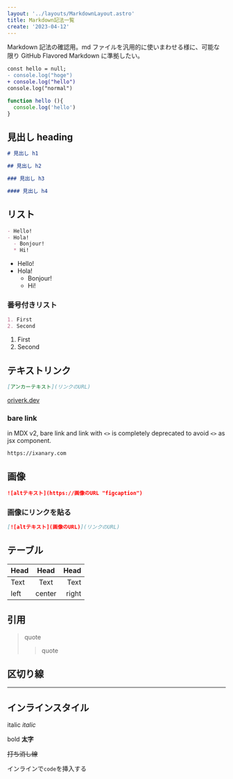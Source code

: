 ```yaml
---
layout: '../layouts/MarkdownLayout.astro'
title: Markdown記法一覧
create: '2023-04-12'
---
```


Markdown 記法の確認用。md ファイルを汎用的に使いまわせる様に、可能な限り GitHub Flavored Markdown に準拠したい。

```diff
const hello = null;
- console.log("hoge")
+ console.log("hello")
console.log("normal")
```

```js index.js
function hello (){
  console.log('hello')
}
```

## 見出し heading

```md
# 見出し h1

## 見出し h2

### 見出し h3

#### 見出し h4
```

## リスト

```md
- Hello!
- Hola!
  - Bonjour!
  * Hi!
```

- Hello!
- Hola!
  - Bonjour!
  - Hi!

### 番号付きリスト

```md
1. First
2. Second
```

1. First
2. Second

## テキストリンク

```md
[アンカーテキスト](リンクのURL)
```

[oriverk.dev](https://oriverk.dev)

### bare link

in MDX v2, bare link and link with `<>` is completely deprecated to avoid `<>` as jsx component.

```txt
https://ixanary.com
```

## 画像

```md
![altテキスト](https://画像のURL "figcaption")
```

### 画像にリンクを貼る

```md
[![altテキスト](画像のURL)](リンクのURL)
```

## テーブル

| Head | Head | Head |
| :--- | :--: | ---: |
| Text | Text | Text |
| left | center | right |

## 引用

> quote
> > quote

## 区切り線

---

## インラインスタイル

italic _italic_

bold **太字**

~~打ち消し線~~

インラインで`code`を挿入する

